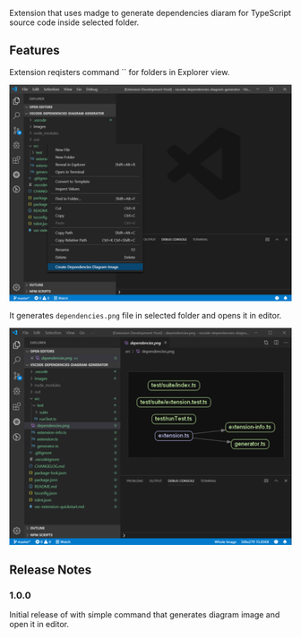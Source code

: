 Extension that uses madge to generate dependencies diaram for TypeScript source code inside selected folder.

## Features

Extension reqisters command `` for folders in Explorer view.

![ command ](images/feature-command.png)

It generates `dependencies.png` file in selected folder and opens it in editor.

![ editor ](images/feature-editor.png)

## Release Notes

### 1.0.0

Initial release of with simple command that generates diagram image and open it in editor.

